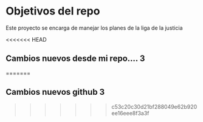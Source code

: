 # Objetivos del repo

Este proyecto se encarga de manejar los planes de la liga de la justicia


<<<<<<< HEAD
## Cambios nuevos desde mi repo.... 3
=======
## Cambios nuevos github 3
>>>>>>> c53c20c30d21bf288049e62b920ee16eee8f3a3f


